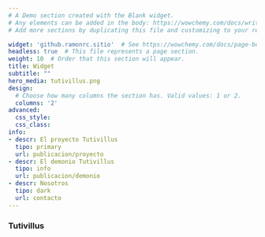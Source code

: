 ```yaml
---
# A Demo section created with the Blank widget.
# Any elements can be added in the body: https://wowchemy.com/docs/writing-markdown-latex/
# Add more sections by duplicating this file and customizing to your requirements.

widget: 'github.ramonrc.sitio'  # See https://wowchemy.com/docs/page-builder/
headless: true  # This file represents a page section.
weight: 10  # Order that this section will appear.
title: Widget
subtitle: ""
hero_media: tutivillus.png
design:
  # Choose how many columns the section has. Valid values: 1 or 2.
  columns: '2'
advanced:
  css_style:
  css_class:
info:
- descr: El proyecto Tutivillus
  tipo: primary
  url: publicacion/proyecto
- descr: El demonio Tutivillus
  tipo: info
  url: publicacion/demonio
- descr: Nosotros
  tipo: dark
  url: contacto
---
```


### Tutivillus

